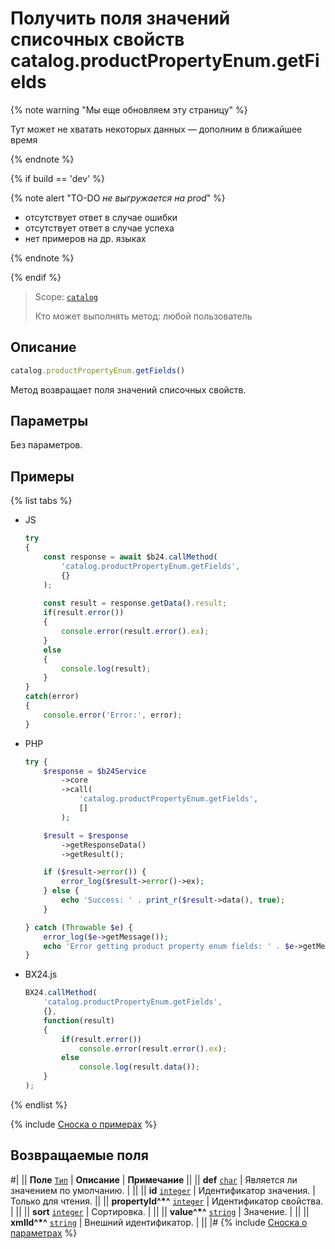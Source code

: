 # Получить поля значений списочных свойств catalog.productPropertyEnum.getFields

{% note warning "Мы еще обновляем эту страницу" %}

Тут может не хватать некоторых данных — дополним в ближайшее время

{% endnote %}

{% if build == 'dev' %}

{% note alert "TO-DO _не выгружается на prod_" %}

- отсутствует ответ в случае ошибки
- отсутствует ответ в случае успеха
- нет примеров на др. языках
  
{% endnote %}

{% endif %}

> Scope: [`catalog`](../../scopes/permissions.md)
>
> Кто может выполнять метод: любой пользователь

## Описание

```js
catalog.productPropertyEnum.getFields()
```

Метод возвращает поля значений списочных свойств.

## Параметры

Без параметров.

## Примеры

{% list tabs %}

- JS


    ```js
    try
    {
    	const response = await $b24.callMethod(
    		'catalog.productPropertyEnum.getFields',
    		{}
    	);
    	
    	const result = response.getData().result;
    	if(result.error())
    	{
    		console.error(result.error().ex);
    	}
    	else
    	{
    		console.log(result);
    	}
    }
    catch(error)
    {
    	console.error('Error:', error);
    }
    ```

- PHP


    ```php
    try {
        $response = $b24Service
            ->core
            ->call(
                'catalog.productPropertyEnum.getFields',
                []
            );
    
        $result = $response
            ->getResponseData()
            ->getResult();
    
        if ($result->error()) {
            error_log($result->error()->ex);
        } else {
            echo 'Success: ' . print_r($result->data(), true);
        }
    
    } catch (Throwable $e) {
        error_log($e->getMessage());
        echo 'Error getting product property enum fields: ' . $e->getMessage();
    }
    ```

- BX24.js

    ```js
    BX24.callMethod(
        'catalog.productPropertyEnum.getFields',
        {},
        function(result)
        {
            if(result.error())
                console.error(result.error().ex);
            else
                console.log(result.data());
        }
    );
    ```

{% endlist %}


{% include [Сноска о примерах](../../../_includes/examples.md) %}

## Возвращаемые поля

#|
|| **Поле** 
[`Тип`](../../data-types.md) | **Описание** | **Примечание** ||
|| **def** 
[`char`](../../data-types.md) | Является ли значением по умолчанию. | ||
|| **id** 
[`integer`](../../data-types.md) | Идентификатор значения. | Только для чтения. ||
|| **propertyId^*^** 
[`integer`](../../data-types.md) | Идентификатор свойства. |  ||
|| **sort** 
[`integer`](../../data-types.md) | Сортировка. | ||
|| **value^*^** 
[`string`](../../data-types.md) | Значение. |  ||
|| **xmlId^*^** 
[`string`](../../data-types.md) | Внешний идентификатор. | ||
|#
{% include [Сноска о параметрах](../../../_includes/required.md) %}